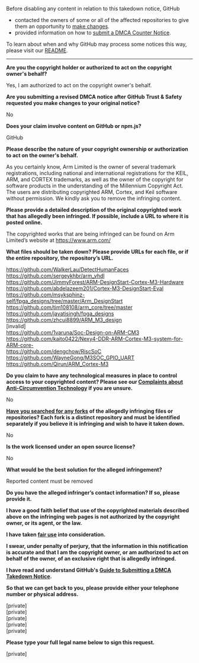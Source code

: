 Before disabling any content in relation to this takedown notice, GitHub
- contacted the owners of some or all of the affected repositories to give them an opportunity to [make changes](https://docs.github.com/en/github/site-policy/dmca-takedown-policy#a-how-does-this-actually-work).
- provided information on how to [submit a DMCA Counter Notice](https://docs.github.com/en/articles/guide-to-submitting-a-dmca-counter-notice).

To learn about when and why GitHub may process some notices this way, please visit our [README](https://github.com/github/dmca/blob/master/README.md#anatomy-of-a-takedown-notice).

---

**Are you the copyright holder or authorized to act on the copyright owner's behalf?**

Yes, I am authorized to act on the copyright owner's behalf.

**Are you submitting a revised DMCA notice after GitHub Trust & Safety requested you make changes to your original notice?**

No

**Does your claim involve content on GitHub or npm.js?**

GitHub

**Please describe the nature of your copyright ownership or authorization to act on the owner's behalf.**

As you certainly know, Arm Limited is the owner of several trademark registrations, including national and international registrations for the KEIL, ARM, and CORTEX trademarks, as well as the owner of the copyright for software products in the understanding of the Millennium Copyright Act. The users are distributing copyrighted ARM, Cortex, and Keil software without permission. We kindly ask you to remove the infringing content.

**Please provide a detailed description of the original copyrighted work that has allegedly been infringed. If possible, include a URL to where it is posted online.**

The copyrighted works that are being infringed can be found on Arm Limited’s website at https://www.arm.com/

**What files should be taken down? Please provide URLs for each file, or if the entire repository, the repository’s URL.**

https://github.com/WalkerLau/DetectHumanFaces  
https://github.com/sergeykhbr/arm_vhdl  
https://github.com/JimmyForest/ARM-DesignStart-Cortex-M3-Hardware  
https://github.com/abdelazeem201/Cortex-M3-DesignStart-Eval  
https://github.com/msyksphinz-self/fpga_designs/tree/master/Arm_DesignStart  
https://github.com/tim108108/arm_core/tree/master  
https://github.com/jayatisingh/fpga_designs  
https://github.com/zhcui8899/ARM_M3_design  
[invalid]  
https://github.com/1varuna/Soc-Design-on-ARM-CM3  
https://github.com/kaito0422/Nexy4-DDR-ARM-Cortex-M3-system-for-ARM-core-  
https://github.com/dengchow/RiscSoC  
https://github.com/WayneGong/M3SOC_GPIO_UART  
https://github.com/Qirun/ARM_Cortex-M3

**Do you claim to have any technological measures in place to control access to your copyrighted content? Please see our <a href="https://docs.github.com/articles/guide-to-submitting-a-dmca-takedown-notice#complaints-about-anti-circumvention-technology">Complaints about Anti-Circumvention Technology</a> if you are unsure.**

No

**<a href="https://docs.github.com/articles/dmca-takedown-policy#b-what-about-forks-or-whats-a-fork">Have you searched for any forks</a> of the allegedly infringing files or repositories? Each fork is a distinct repository and must be identified separately if you believe it is infringing and wish to have it taken down.**

No

**Is the work licensed under an open source license?**

No

**What would be the best solution for the alleged infringement?**

Reported content must be removed

**Do you have the alleged infringer’s contact information? If so, please provide it.**

**I have a good faith belief that use of the copyrighted materials described above on the infringing web pages is not authorized by the copyright owner, or its agent, or the law.**

**I have taken <a href="https://www.lumendatabase.org/topics/22">fair use</a> into consideration.**

**I swear, under penalty of perjury, that the information in this notification is accurate and that I am the copyright owner, or am authorized to act on behalf of the owner, of an exclusive right that is allegedly infringed.**

**I have read and understand GitHub's <a href="https://docs.github.com/articles/guide-to-submitting-a-dmca-takedown-notice/">Guide to Submitting a DMCA Takedown Notice</a>.**

**So that we can get back to you, please provide either your telephone number or physical address.**

[private]  
[private]  
[private]  
[private]  
[private]  

**Please type your full legal name below to sign this request.**

[private]  
